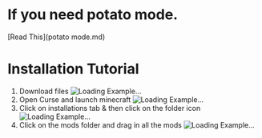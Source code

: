 # If you need potato mode. 
[Read This](potato mode.md)
# Installation Tutorial
1. Download files 
![Loading Example...](https://i.imgur.com/WUHhlBa.gif)
2. Open Curse and launch minecraft 
![Loading Example...](https://i.imgur.com/BMuBWXG.gif)
3. Click on installations tab & then click on the folder icon 
![Loading Example...](https://i.imgur.com/UiwuMoX.gif)
4. Click on the mods folder and drag in all the mods 
![Loading Example...](https://i.imgur.com/giALT7D.gif)



